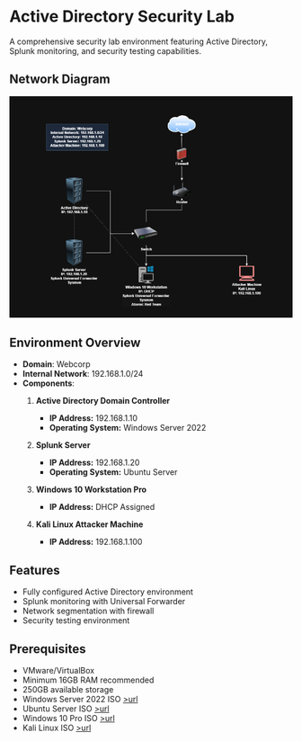 # Active Directory Security Lab

A comprehensive security lab environment featuring Active Directory, Splunk monitoring, and security testing capabilities.

## Network Diagram

![Network Infrastructure](./assets/network-diagram.png)


## Environment Overview

- **Domain**: Webcorp
- **Internal Network**: 192.168.1.0/24 
- **Components**:
  1. **Active Directory Domain Controller**  
     - **IP Address:** 192.168.1.10  
     - **Operating System:** Windows Server 2022  

  2. **Splunk Server**  
     - **IP Address:** 192.168.1.20  
     - **Operating System:** Ubuntu Server  

  3. **Windows 10 Workstation Pro**  
     - **IP Address:** DHCP Assigned  

  4. **Kali Linux Attacker Machine**  
     - **IP Address:** 192.168.1.100  


## Features

- Fully configured Active Directory environment
- Splunk monitoring with Universal Forwarder
- Network segmentation with firewall
- Security testing environment

## Prerequisites

- VMware/VirtualBox
- Minimum 16GB RAM recommended
- 250GB available storage
- Windows Server 2022 ISO [>url](https://www.microsoft.com/en-us/evalcenter/evaluate-windows-server-2022)
- Ubuntu Server ISO [>url](https://ubuntu.com/download/server)
- Windows 10 Pro ISO [>url](https://www.microsoft.com/en-ca/software-download/windows10)
- Kali Linux ISO [>url](https://www.kali.org/get-kali/#kali-installer-images)
